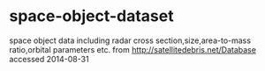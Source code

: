 # space-object-dataset
space object data including radar cross section,size,area-to-mass ratio,orbital parameters etc. from http://satellitedebris.net/Database accessed 2014-08-31
